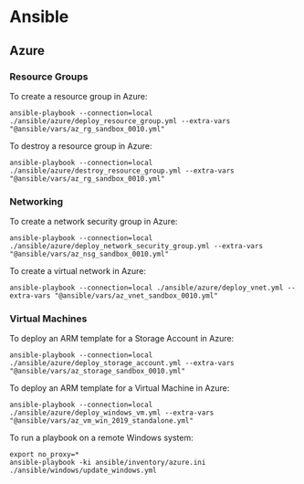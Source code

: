 # Ansible

## Azure

### Resource Groups

To create a resource group in Azure:

    ansible-playbook --connection=local ./ansible/azure/deploy_resource_group.yml --extra-vars "@ansible/vars/az_rg_sandbox_0010.yml"

To destroy a resource group in Azure:

    ansible-playbook --connection=local ./ansible/azure/destroy_resource_group.yml --extra-vars "@ansible/vars/az_rg_sandbox_0010.yml"

### Networking

To create a network security group in Azure:

    ansible-playbook --connection=local ./ansible/azure/deploy_network_security_group.yml --extra-vars "@ansible/vars/az_nsg_sandbox_0010.yml"

To create a virtual network in Azure:

    ansible-playbook --connection=local ./ansible/azure/deploy_vnet.yml --extra-vars "@ansible/vars/az_vnet_sandbox_0010.yml"

### Virtual Machines

To deploy an ARM template for a Storage Account in Azure:

    ansible-playbook --connection=local ./ansible/azure/deploy_storage_account.yml --extra-vars "@ansible/vars/az_storage_sandbox_0010.yml"

To deploy an ARM template for a Virtual Machine in Azure:

    ansible-playbook --connection=local ./ansible/azure/deploy_windows_vm.yml --extra-vars "@ansible/vars/az_vm_win_2019_standalone.yml"

To run a playbook on a remote Windows system:

    export no_proxy=*
    ansible-playbook -ki ansible/inventory/azure.ini ./ansible/windows/update_windows.yml
